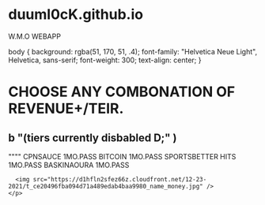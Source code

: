# duuml0cK.github.io
W.M.O WEBAPP

<html>
  <head></head>
body {
  background: rgba(51, 170, 51, .4);
  font-family: "Helvetica Neue Light", Helvetica, sans-serif;
  font-weight: 300;
  text-align: center;
 } 
  <h1>CHOOSE ANY COMBONATION OF REVENUE+/TEIR.</h1>
  <h2>b "(tiers currently disbabled D;" )</h2>
    <p>""""
    CPNSAUCE           1MO.PASS
    BITCOIN            1MO.PASS
    SPORTSBETTER HITS  1MO.PASS
    BASKINAOURA        1MO.PASS
      
      <img src="https://d1hfln2sfez66z.cloudfront.net/12-23-2021/t_ce20496fba094d71a489edab4baa9980_name_money.jpg" />
    </p>
  </body>
</html>
